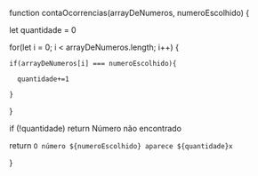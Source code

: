 function contaOcorrencias(arrayDeNumeros, numeroEscolhido) {

  let quantidade = 0

  for(let i = 0; i < arrayDeNumeros.length; i++) {

    if(arrayDeNumeros[i] === numeroEscolhido){

      quantidade+=1

    }

  }

  if (!quantidade) return Número não encontrado

  return `O número ${numeroEscolhido} aparece ${quantidade}x`

}
